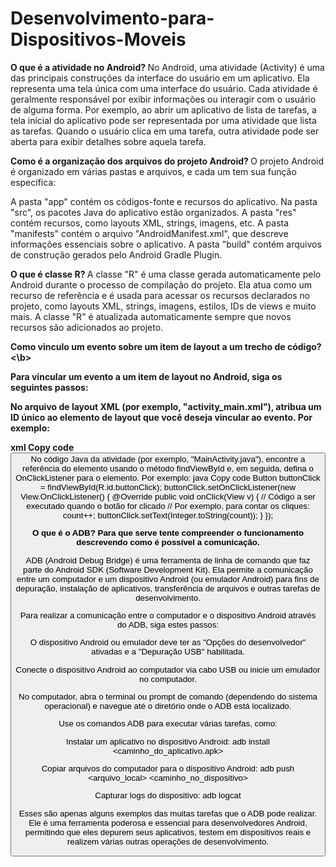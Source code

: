 # Desenvolvimento-para-Dispositivos-Moveis

<b> O que é a atividade no Android? </b>
No Android, uma atividade (Activity) é uma das principais construções da interface do usuário em um aplicativo. Ela representa uma tela única com uma interface do usuário. Cada atividade é geralmente responsável por exibir 
informações ou interagir com o usuário de alguma forma. Por exemplo, ao abrir um aplicativo de lista de tarefas, a tela inicial do aplicativo pode ser representada por uma atividade que lista as tarefas. Quando o usuário clica em uma tarefa, 
outra atividade pode ser aberta para exibir detalhes sobre aquela tarefa.

<b> Como é a organização dos arquivos do projeto Android? </b>
O projeto Android é organizado em várias pastas e arquivos, e cada um tem sua função específica:

A pasta "app" contém os códigos-fonte e recursos do aplicativo.
Na pasta "src", os pacotes Java do aplicativo estão organizados.
A pasta "res" contém recursos, como layouts XML, strings, imagens, etc.
A pasta "manifests" contém o arquivo "AndroidManifest.xml", que descreve informações essenciais sobre o aplicativo.
A pasta "build" contém arquivos de construção gerados pelo Android Gradle Plugin.

<b> O que é classe R? </b>
A classe "R" é uma classe gerada automaticamente pelo Android durante o processo de compilação do projeto. Ela atua como um recurso de referência e é usada para acessar os recursos declarados no projeto, 
como layouts XML, strings, imagens, estilos, IDs de views e muito mais. A classe "R" é atualizada automaticamente sempre que novos recursos são adicionados ao projeto.

<b> Como vinculo um evento sobre um item de layout a um trecho de código? <\b>

Para vincular um evento a um item de layout no Android, siga os seguintes passos:

No arquivo de layout XML (por exemplo, "activity_main.xml"), atribua um ID único ao elemento de layout que você deseja vincular ao evento. Por exemplo:

xml
Copy code
<Button
    android:id="@+id/buttonClick"
    android:layout_width="wrap_content"
    android:layout_height="wrap_content"
    android:text="Clique Aqui" />
No código Java da atividade (por exemplo, "MainActivity.java"), encontre a referência do elemento usando o método findViewById e, em seguida, defina o OnClickListener para o elemento. Por exemplo:
java
Copy code
Button buttonClick = findViewById(R.id.buttonClick);
buttonClick.setOnClickListener(new View.OnClickListener() {
    @Override
    public void onClick(View v) {
        // Código a ser executado quando o botão for clicado
        // Por exemplo, para contar os cliques:
        count++;
        buttonClick.setText(Integer.toString(count));
    }
});

<b> O que é o ADB? Para que serve tente compreender o funcionamento descrevendo como é possível a comunicação. </b>

ADB (Android Debug Bridge) é uma ferramenta de linha de comando que faz parte do Android SDK (Software Development Kit). Ela permite a comunicação entre um computador e um dispositivo Android (ou emulador Android) 
para fins de depuração, instalação de aplicativos, transferência de arquivos e outras tarefas de desenvolvimento.

Para realizar a comunicação entre o computador e o dispositivo Android através do ADB, siga estes passos:

O dispositivo Android ou emulador deve ter as "Opções do desenvolvedor" ativadas e a "Depuração USB" habilitada.

Conecte o dispositivo Android ao computador via cabo USB ou inicie um emulador no computador.

No computador, abra o terminal ou prompt de comando (dependendo do sistema operacional) e navegue até o diretório onde o ADB está localizado.

Use os comandos ADB para executar várias tarefas, como:

Instalar um aplicativo no dispositivo Android: adb install <caminho_do_aplicativo.apk>

Copiar arquivos do computador para o dispositivo Android: adb push <arquivo_local> <caminho_no_dispositivo>

Capturar logs do dispositivo: adb logcat

Esses são apenas alguns exemplos das muitas tarefas que o ADB pode realizar. Ele é uma ferramenta poderosa e essencial para desenvolvedores Android, permitindo que eles depurem seus aplicativos, 
testem em dispositivos reais e realizem várias outras operações de desenvolvimento.

